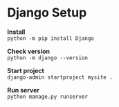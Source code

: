 # Django Setup

**Install** <br>
`python -m pip install Django`

**Check version** <br>
`python -m django --version`

**Start project** <br>
`django-admin startproject mysite .`

**Run server** <br>
`python manage.py runserver`

